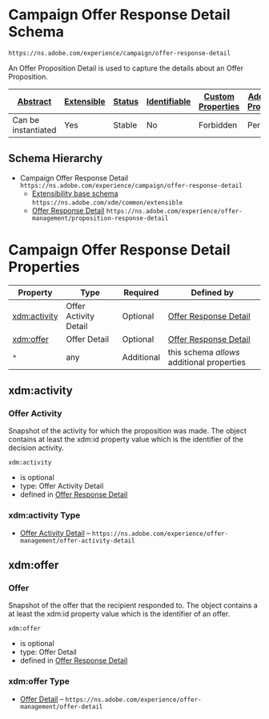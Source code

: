 
# Campaign Offer Response Detail Schema

```
https://ns.adobe.com/experience/campaign/offer-response-detail
```

An Offer Proposition Detail is used to capture the details about an Offer Proposition.

| [Abstract](../../../../abstract.md) | [Extensible](../../../../extensions.md) | [Status](../../../../status.md) | [Identifiable](../../../../id.md) | [Custom Properties](../../../../extensions.md) | [Additional Properties](../../../../extensions.md) | Defined In |
|-------------------------------------|-----------------------------------------|---------------------------------|-----------------------------------|------------------------------------------------|----------------------------------------------------|------------|
| Can be instantiated | Yes | Stable | No | Forbidden | Permitted | [adobe/experience/campaign/offer-response-detail.schema.json](adobe/experience/campaign/offer-response-detail.schema.json) |
## Schema Hierarchy

* Campaign Offer Response Detail `https://ns.adobe.com/experience/campaign/offer-response-detail`
  * [Extensibility base schema](../../../datatypes/extensible.schema.md) `https://ns.adobe.com/xdm/common/extensible`
  * [Offer Response Detail](../offer-management/proposition-response-detail.schema.md) `https://ns.adobe.com/experience/offer-management/proposition-response-detail`


# Campaign Offer Response Detail Properties

| Property | Type | Required | Defined by |
|----------|------|----------|------------|
| [xdm:activity](#xdmactivity) | Offer Activity Detail | Optional | [Offer Response Detail](../offer-management/proposition-response-detail.schema.md#xdmactivity) |
| [xdm:offer](#xdmoffer) | Offer Detail | Optional | [Offer Response Detail](../offer-management/proposition-response-detail.schema.md#xdmoffer) |
| `*` | any | Additional | this schema *allows* additional properties |

## xdm:activity
### Offer Activity

Snapshot of the activity for which the proposition was made. The object contains at least the xdm:id property value which is the identifier of the decision activity.

`xdm:activity`
* is optional
* type: Offer Activity Detail
* defined in [Offer Response Detail](../offer-management/proposition-response-detail.schema.md#xdmactivity)

### xdm:activity Type


* [Offer Activity Detail](../offer-management/offer-activity-detail.schema.md) – `https://ns.adobe.com/experience/offer-management/offer-activity-detail`





## xdm:offer
### Offer

Snapshot of the offer that the recipient responded to. The object contains a at least the xdm:id property value which is the identifier of an offer.

`xdm:offer`
* is optional
* type: Offer Detail
* defined in [Offer Response Detail](../offer-management/proposition-response-detail.schema.md#xdmoffer)

### xdm:offer Type


* [Offer Detail](../offer-management/offer-detail.schema.md) – `https://ns.adobe.com/experience/offer-management/offer-detail`





